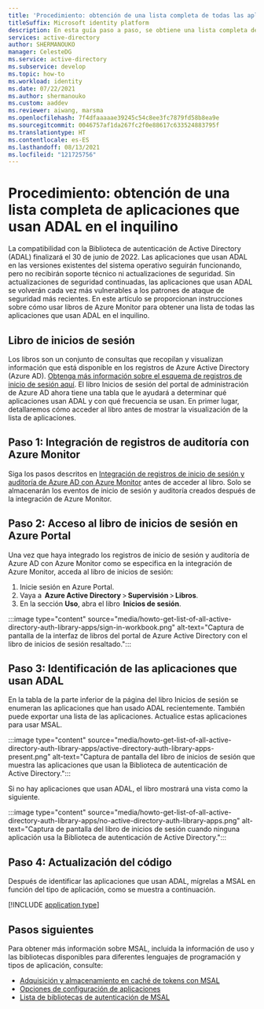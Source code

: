 ```yaml
---
title: 'Procedimiento: obtención de una lista completa de todas las aplicaciones que usan la Biblioteca de autenticación de Active Directory (ADAL) en el inquilino | Azure'
titleSuffix: Microsoft identity platform
description: En esta guía paso a paso, se obtiene una lista completa de todas las aplicaciones que usan ADAL en el inquilino.
services: active-directory
author: SHERMANOUKO
manager: CelesteDG
ms.service: active-directory
ms.subservice: develop
ms.topic: how-to
ms.workload: identity
ms.date: 07/22/2021
ms.author: shermanouko
ms.custom: aaddev
ms.reviewer: aiwang, marsma
ms.openlocfilehash: 7f4dfaaaaae39245c54c8ee3fc7879fd58b8ea9e
ms.sourcegitcommit: 0046757af1da267fc2f0e88617c633524883795f
ms.translationtype: HT
ms.contentlocale: es-ES
ms.lasthandoff: 08/13/2021
ms.locfileid: "121725756"
---
```

# <a name="how-to-get-a-complete-list-of-apps-using-adal-in-your-tenant"></a>Procedimiento: obtención de una lista completa de aplicaciones que usan ADAL en el inquilino

La compatibilidad con la Biblioteca de autenticación de Active Directory (ADAL) finalizará el 30 de junio de 2022. Las aplicaciones que usan ADAL en las versiones existentes del sistema operativo seguirán funcionando, pero no recibirán soporte técnico ni actualizaciones de seguridad. Sin actualizaciones de seguridad continuadas, las aplicaciones que usan ADAL se volverán cada vez más vulnerables a los patrones de ataque de seguridad más recientes. En este artículo se proporcionan instrucciones sobre cómo usar libros de Azure Monitor para obtener una lista de todas las aplicaciones que usan ADAL en el inquilino.

## <a name="sign-ins-workbook"></a>Libro de inicios de sesión

Los libros son un conjunto de consultas que recopilan y visualizan información que está disponible en los registros de Azure Active Directory (Azure AD). [Obtenga más información sobre el esquema de registros de inicio de sesión aquí](../reports-monitoring/reference-azure-monitor-sign-ins-log-schema.md). El libro Inicios de sesión del portal de administración de Azure AD ahora tiene una tabla que le ayudará a determinar qué aplicaciones usan ADAL y con qué frecuencia se usan. En primer lugar, detallaremos cómo acceder al libro antes de mostrar la visualización de la lista de aplicaciones.

## <a name="step-1-integrate-audit-logs-with-azure-monitor"></a>Paso 1: Integración de registros de auditoría con Azure Monitor

Siga los pasos descritos en [Integración de registros de inicio de sesión y auditoría de Azure AD con Azure Monitor](../reports-monitoring/howto-integrate-activity-logs-with-log-analytics.md) antes de acceder al libro. Solo se almacenarán los eventos de inicio de sesión y auditoría creados después de la integración de Azure Monitor.

## <a name="step-2-access-sign-ins-workbook-in-azure-portal"></a>Paso 2: Acceso al libro de inicios de sesión en Azure Portal

Una vez que haya integrado los registros de inicio de sesión y auditoría de Azure AD con Azure Monitor como se especifica en la integración de Azure Monitor, acceda al libro de inicios de sesión:

   1. Inicie sesión en Azure Portal. 
   1. Vaya a  **Azure Active Directory** > **Supervisión** > **Libros**. 
   1. En la sección **Uso**, abra el libro  **Inicios de sesión**. 

   :::image type="content" source="media/howto-get-list-of-all-active-directory-auth-library-apps/sign-in-workbook.png" alt-text="Captura de pantalla de la interfaz de libros del portal de Azure Active Directory con el libro de inicios de sesión resaltado.":::

## <a name="step-3-identify-apps-that-use-adal"></a>Paso 3: Identificación de las aplicaciones que usan ADAL

En la tabla de la parte inferior de la página del libro Inicios de sesión se enumeran las aplicaciones que han usado ADAL recientemente. También puede exportar una lista de las aplicaciones. Actualice estas aplicaciones para usar MSAL.
    
:::image type="content" source="media/howto-get-list-of-all-active-directory-auth-library-apps/active-directory-auth-library-apps-present.png" alt-text="Captura de pantalla del libro de inicios de sesión que muestra las aplicaciones que usan la Biblioteca de autenticación de Active Directory.":::
    
Si no hay aplicaciones que usan ADAL, el libro mostrará una vista como la siguiente. 
    
:::image type="content" source="media/howto-get-list-of-all-active-directory-auth-library-apps/no-active-directory-auth-library-apps.png" alt-text="Captura de pantalla del libro de inicios de sesión cuando ninguna aplicación usa la Biblioteca de autenticación de Active Directory.":::

## <a name="step-4-update-your-code"></a>Paso 4: Actualización del código

Después de identificar las aplicaciones que usan ADAL, mígrelas a MSAL en función del tipo de aplicación, como se muestra a continuación.

[!INCLUDE [application type](includes/adal-msal-migration.md)]

## <a name="next-steps"></a>Pasos siguientes

Para obtener más información sobre MSAL, incluida la información de uso y las bibliotecas disponibles para diferentes lenguajes de programación y tipos de aplicación, consulte:

- [Adquisición y almacenamiento en caché de tokens con MSAL](msal-acquire-cache-tokens.md)
- [Opciones de configuración de aplicaciones](msal-client-application-configuration.md)
- [Lista de bibliotecas de autenticación de MSAL](reference-v2-libraries.md)
